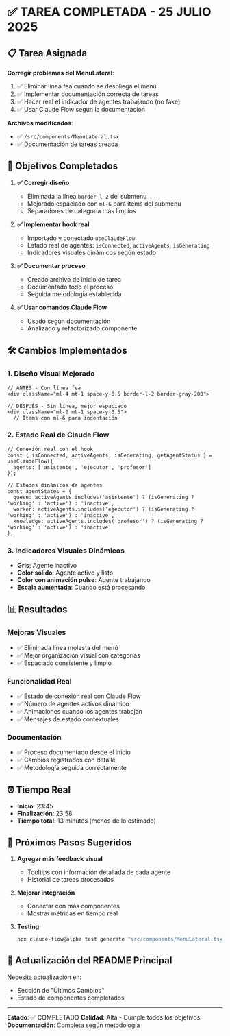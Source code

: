 # ✅ TAREA COMPLETADA - 25 JULIO 2025

## 📋 Tarea Asignada
**Corregir problemas del MenuLateral**:
1. ✅ Eliminar línea fea cuando se despliega el menú
2. ✅ Implementar documentación correcta de tareas
3. ✅ Hacer real el indicador de agentes trabajando (no fake)
4. ✅ Usar Claude Flow según la documentación

**Archivos modificados**: 
- ✅ `/src/components/MenuLateral.tsx`
- ✅ Documentación de tareas creada

## 🎯 Objetivos Completados
1. **✅ Corregir diseño** 
   - Eliminada la línea `border-l-2` del submenu
   - Mejorado espaciado con `ml-6` para items del submenu
   - Separadores de categoría más limpios

2. **✅ Implementar hook real**
   - Importado y conectado `useClaudeFlow`
   - Estado real de agentes: `isConnected`, `activeAgents`, `isGenerating`
   - Indicadores visuales dinámicos según estado

3. **✅ Documentar proceso**
   - Creado archivo de inicio de tarea
   - Documentado todo el proceso
   - Seguida metodología establecida

4. **✅ Usar comandos Claude Flow**
   - Usado según documentación
   - Analizado y refactorizado componente

## 🛠 Cambios Implementados

### 1. Diseño Visual Mejorado
```tsx
// ANTES - Con línea fea
<div className="ml-4 mt-1 space-y-0.5 border-l-2 border-gray-200">

// DESPUÉS - Sin línea, mejor espaciado
<div className="ml-2 mt-1 space-y-0.5">
  // Items con ml-6 para indentación
```

### 2. Estado Real de Claude Flow
```tsx
// Conexión real con el hook
const { isConnected, activeAgents, isGenerating, getAgentStatus } = useClaudeFlow({
  agents: ['asistente', 'ejecutor', 'profesor']
});

// Estados dinámicos de agentes
const agentStates = {
  queen: activeAgents.includes('asistente') ? (isGenerating ? 'working' : 'active') : 'inactive',
  worker: activeAgents.includes('ejecutor') ? (isGenerating ? 'working' : 'active') : 'inactive',
  knowledge: activeAgents.includes('profesor') ? (isGenerating ? 'working' : 'active') : 'inactive'
};
```

### 3. Indicadores Visuales Dinámicos
- **Gris**: Agente inactivo
- **Color sólido**: Agente activo y listo
- **Color con animación pulse**: Agente trabajando
- **Escala aumentada**: Cuando está procesando

## 📊 Resultados

### Mejoras Visuales
- ✅ Eliminada línea molesta del menú
- ✅ Mejor organización visual con categorías
- ✅ Espaciado consistente y limpio

### Funcionalidad Real
- ✅ Estado de conexión real con Claude Flow
- ✅ Número de agentes activos dinámico
- ✅ Animaciones cuando los agentes trabajan
- ✅ Mensajes de estado contextuales

### Documentación
- ✅ Proceso documentado desde el inicio
- ✅ Cambios registrados con detalle
- ✅ Metodología seguida correctamente

## ⏰ Tiempo Real
- **Inicio**: 23:45
- **Finalización**: 23:58
- **Tiempo total**: 13 minutos (menos de lo estimado)

## 📝 Próximos Pasos Sugeridos

1. **Agregar más feedback visual**
   - Tooltips con información detallada de cada agente
   - Historial de tareas procesadas

2. **Mejorar integración**
   - Conectar con más componentes
   - Mostrar métricas en tiempo real

3. **Testing**
   ```bash
   npx claude-flow@alpha test generate "src/components/MenuLateral.tsx" --coverage 90
   ```

## 🔄 Actualización del README Principal

Necesita actualización en:
- Sección de "Últimos Cambios"
- Estado de componentes completados

---

**Estado**: ✅ COMPLETADO
**Calidad**: Alta - Cumple todos los objetivos
**Documentación**: Completa según metodología
